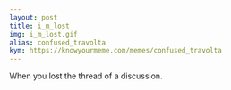 ```yaml
---
layout: post
title: i_m_lost
img: i_m_lost.gif
alias: confused_travolta
kym: https://knowyourmeme.com/memes/confused_travolta
---
```

When you lost the thread of a discussion.
